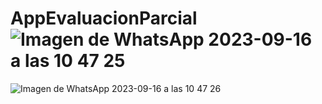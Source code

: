 # AppEvaluacionParcial![Imagen de WhatsApp 2023-09-16 a las 10 47 25](https://github.com/dennyscontreras/AppEvaluacionParcial/assets/69157457/f7f10bd8-282d-4f79-add9-d5405d17ee41)
![Imagen de WhatsApp 2023-09-16 a las 10 47 26](https://github.com/dennyscontreras/AppEvaluacionParcial/assets/69157457/ae3cb263-c4c0-4e05-a47d-f6cc4048c1c5)
